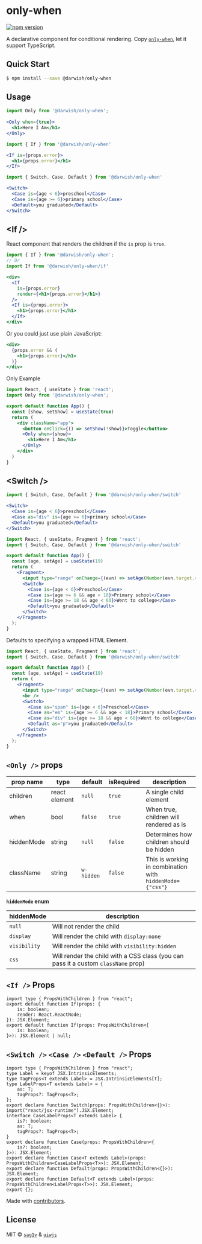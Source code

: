 only-when
===

[![npm version](https://img.shields.io/npm/v/@darwish/only-when.svg)](https://www.npmjs.com/package/@darwish/only-when)


A declarative component for conditional rendering. Copy [`only-when`](https://github.com/LonelyFellas/Darwish-plus), let it support TypeScript.

## Quick Start

```bash
$ npm install --save @darwish/only-when
```

## Usage

```jsx
import Only from '@darwish/only-when'; 
 
<Only when={true}>
  <h1>Here I Am</h1>
</Only>
```

```jsx
import { If } from '@darwish/only-when'

<If is={props.error}>
  <h1>{props.error}</h1>
</If>
```

```jsx
import { Switch, Case, Default } from '@darwish/only-when'

<Switch>
  <Case is={age < 6}>preschool</Case>
  <Case is={age >= 6}>primary school</Case>
  <Default>you graduated</Default>
</Switch>
```

## \<If />

React component that renders the children if the `is` prop is `true`.

```jsx
import { If } from '@darwish/only-when';
// Or
import If from '@darwish/only-when/if'

<div>
  <If
    is={props.error}
    render={<h1>{props.error}</h1>}
  />
  <If is={props.error}>
    <h1>{props.error}</h1>
  </If>
</div>
```

Or you could just use plain JavaScript:

```jsx
<div>
  {props.error && (
    <h1>{props.error}</h1>
  )}
</div>
```

Only Example

```jsx mdx:preview&background=#fff&codePen=true
import React, { useState } from 'react';
import Only from '@darwish/only-when';

export default function App() {
  const [show, setShow] = useState(true)
  return (
    <div className="app">
      <button onClick={() => setShow(!show)}>Toggle</button>
      <Only when={show}>
        <h1>Here I Am</h1>
      </Only>
    </div>
  )
}
```

## \<Switch />

```jsx
import { Switch, Case, Default } from '@darwish/only-when/switch'

<Switch>
  <Case is={age < 6}>preschool</Case>
  <Case as="div" is={age >= 6}>primary school</Case>
  <Default>you graduated</Default>
</Switch>
```

```jsx mdx:preview&background=#fff&codePen=true
import React, { useState, Fragment } from 'react';
import { Switch, Case, Default } from '@darwish/only-when/switch'

export default function App() {
  const [age, setAge] = useState(19)
  return (
    <Fragment>
      <input type="range" onChange={(evn) => setAge(Number(evn.target.value))} /> {age}<br />
      <Switch>
        <Case is={age < 6}>Preschool</Case>
        <Case is={age >= 6 && age < 18}>Primary school</Case>
        <Case is={age >= 18 && age < 60}>Went to college</Case>
        <Default>you graduated</Default>
      </Switch>
    </Fragment>
  );
}
```

Defaults to specifying a wrapped HTML Element.

```jsx mdx:preview&background=#fff&codePen=true
import React, { useState, Fragment } from 'react';
import { Switch, Case, Default } from '@darwish/only-when/switch'

export default function App() {
  const [age, setAge] = useState(19)
  return (
    <Fragment>
      <input type="range" onChange={(evn) => setAge(Number(evn.target.value))} /> {age}
      <br />
      <Switch>
        <Case as="span" is={age < 6}>Preschool</Case>
        <Case as="em" is={age >= 6 && age < 18}>Primary school</Case>
        <Case as="div" is={age >= 18 && age < 60}>Went to college</Case>
        <Default as="p">you graduated</Default>
      </Switch>
    </Fragment>
  );
}
```

## `<Only />` props

| prop name  | type | default | isRequired | description |
| ----- | ----- | ----- | ----- | ----- |
| children | react element | `null` | `true` | A single child element |
| when | bool | `false` | `true` | When true, children will rendered as is |
| hiddenMode | string | `null`   | `false` | Determines how children should be hidden |
| className  | string | `w-hidden` | `false` | This is working in combination with `hiddenMode={"css"}` |

**`hiddenMode` enum**

| hiddenMode | description |
| ----- | ----- |
| `null` | Will not render the child |
| `display` | Will render the child with `display:none` |
| `visibility` | Will render the child with `visibility:hidden` |
| `css` | Will render the child with a CSS class (you can pass it a custom `className` prop) |

## `<If />` Props

```tsx
import type { PropsWithChildren } from "react";
export default function If(props: {
    is: boolean;
    render: React.ReactNode;
}): JSX.Element;
export default function If(props: PropsWithChildren<{
    is: boolean;
}>): JSX.Element | null;
```

## `<Switch />` `<Case />` `<Default />` Props

```tsx
import type { PropsWithChildren } from "react";
type Label = keyof JSX.IntrinsicElements;
type TagProps<T extends Label> = JSX.IntrinsicElements[T];
type LabelProps<T extends Label> = {
    as: T;
    tagProps?: TagProps<T>;
};
export declare function Switch(props: PropsWithChildren<{}>): import("react/jsx-runtime").JSX.Element;
interface CaseLabelProps<T extends Label> {
    is?: boolean;
    as: T;
    tagProps?: TagProps<T>;
}
export declare function Case(props: PropsWithChildren<{
    is?: boolean;
}>): JSX.Element;
export declare function Case<T extends Label>(props: PropsWithChildren<CaseLabelProps<T>>): JSX.Element;
export declare function Default(props: PropsWithChildren<{}>): JSX.Element;
export declare function Default<T extends Label>(props: PropsWithChildren<LabelProps<T>>): JSX.Element;
export {};

```


Made with [contributors](https://github.com/LonelyFellas/github-action-contributors).


## License

MIT © [`sag1v`](https://github.com/sag1v) & [`uiwjs`](https://github.com/uiwjs)